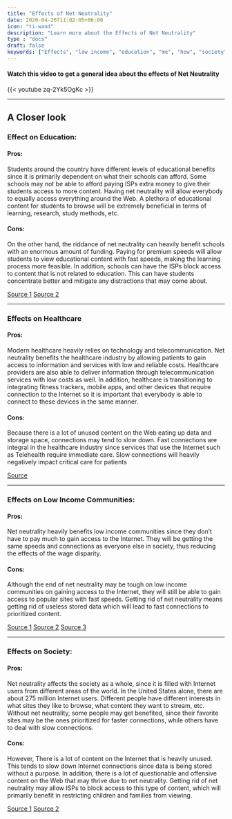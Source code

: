 ```yaml
---
title: "Effects of Net Neutrality"
date: 2020-04-26T11:02:05+06:00
icon: "ti-wand"
description: "Learn more about the Effects of Net Neutrality"
type : "docs"
draft: false
keywords: ["Effects", "low income", "education", "me", "how", "society", "economy", "health"]
---
```



#### Watch this video to get a general idea about the effects of Net Neutrality
{{< youtube zq-2Yk5OgKc >}}


---

## A Closer look


### Effect on Education: 

#### Pros: 
Students around the country have different levels of educational benefits since it is primarily dependent on what their schools can afford. Some schools may not be able to afford paying ISPs extra money to give their students access to more content. Having net neutrality will allow everybody to equally access everything around the Web. A plethora of educational content for students to browse will be extremely beneficial in terms of learning, research, study methods, etc.

#### Cons: 
On the other hand, the riddance of net neutrality can heavily benefit schools with an enormous amount of funding. Paying for premium speeds will allow students to view educational content with fast speeds, making the learning process more feasible. In addition, schools can have the ISPs block access to content that is not related to education. This can have students concentrate better and mitigate any distractions that may come about. 


[Source 1](https://www.gettingsmart.com/2017/12/what-losing-net-neutrality-would-mean-for-education/) 
[Source 2](www.irrodl.org/index.php/irrodl/article/view/3129/4360.)

---

### Effects on Healthcare

#### Pros: 
Modern healthcare heavily relies on technology and telecommunication. Net neutrality benefits the healthcare industry by allowing patients to gain access to information and services with low and reliable costs. Healthcare providers are also able to deliver information through telecommunication services with low costs as well. In addition, healthcare is transitioning to integrating fitness trackers, mobile apps, and other devices that require connection to the Internet so it is important that everybody is able to connect to these devices in the same manner.

#### Cons: 
Because there is a lot of unused content on the Web eating up data and storage space, connections may tend to slow down. Fast connections are integral in the healthcare industry since services that use the Internet such as Telehealth require immediate care. Slow connections will heavily negatively impact critical care for patients


[Source](https://www.beckershospitalreview.com/healthcare-information-technology/3-ways-the-net-neutrality-repeal-could-affect-healthcare.html)

---

### Effects on Low Income Communities: 

#### Pros: 
Net neutrality heavily benefits low income communities since they don’t have to pay much to gain access to the Internet. They will be getting the same speeds and connections as everyone else in society, thus reducing the effects of the wage disparity.

#### Cons: 
Although the end of net neutrality may be tough on low income communities on gaining access to the Internet, they will still be able to gain access to popular sites with fast speeds. Getting rid of net neutrality means getting rid of useless stored data which will lead to fast connections to prioritized content.  

[Source 1](https://internetassociation.org/publications/an-empirical-investigation-of-the-impacts-of-net-neutrality/#Conclusion)
[Source 2](http://gppreview.com/2019/08/20/net-neutrality-economic-debate/)
[Source 3](https://internetassociation.org/publications/an-empirical-investigation-of-the-impacts-of-net-neutrality/#Conclusion)

---

### Effects on Society: 

#### Pros: 
Net neutrality affects the society as a whole, since it is filled with Internet users from different areas of the world. In the United States alone, there are about 275 million Internet users. Different people have different interests in what sites they like to browse, what content they want to stream, etc. Without net neutrality, some people may get benefited, since their favorite sites may be the ones prioritized for faster connections, while others have to deal with slow connections.

#### Cons: 
However, There is a lot of content on the Internet that is heavily unused. This tends to slow down Internet connections since data is being stored without a purpose. In addition, there is a lot of questionable and offensive content on the Web that may thrive due to net neutrality. Getting rid of net neutrality may allow ISPs to block access to this type of content, which will primarily benefit in restricting children and families from viewing.

[Source 1](https://knowledge.wharton.upenn.edu/article/net-neutrality-debate/)
[Source 2](https://wired.com/story/guide-net-neutrality)

